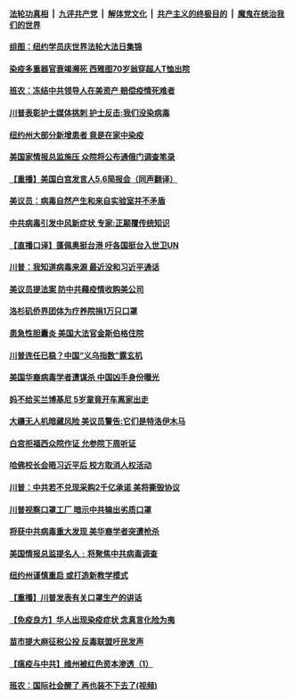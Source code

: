 

####  [法轮功真相](../../../../basic/blob/master/README.md?t=05072001) &nbsp;|&nbsp; [九评共产党](../../../../9ping.md/blob/master/README.md?t=05072001) &nbsp;|&nbsp; [解体党文化](../../../../jtdwh.md/blob/master/README.md?t=05072001)  &nbsp;|&nbsp; [共产主义的终极目的](../../../../gczydzjmd.md/blob/master/README.md?t=05072001) &nbsp;|&nbsp; [魔鬼在统治我们的世界](../../../../mgztzwmdsj.md/blob/master/README.md?t=05072001) 

#### [组图：纽约学员庆世界法轮大法日集锦](../pages/prog203/a102840898.md?t=05072001) 

#### [染疫多重器官衰竭濒死 西雅图70岁翁穿超人T恤出院](../pages/prog203/a102840842.md?t=05072001) 

#### [班农：冻结中共领导人在美资产 赔偿疫情死难者](../pages/prog203/a102840799.md?t=05072001) 

#### [川普表彰护士媒体挑刺 护士反击:我们没染病毒](../pages/prog203/a102840633.md?t=05072001) 

#### [纽约州大部分新增患者 竟是在家中染疫](../pages/prog203/a102840538.md?t=05072001) 

#### [美国家情报总监施压 众院将公布通俄门调查笔录](../pages/prog203/a102840532.md?t=05072001) 

#### [【重播】美国白宫发言人5.6简报会（同声翻译）](../pages/prog203/a102840451.md?t=05072001) 

#### [美议员：病毒自然产生和来自实验室并不矛盾](../pages/prog203/a102840427.md?t=05072001) 

#### [中共病毒引发中风新症状 专家:正颠覆传统知识](../pages/prog203/a102840436.md?t=05072001) 

#### [【直播口译】蓬佩奥挺台港 吁各国挺台入世卫UN](../pages/prog203/a102840422.md?t=05072001) 

#### [川普：我知道病毒来源 最近没和习近平通话](../pages/prog203/a102840414.md?t=05072001) 

#### [美议员提法案 防中共藉疫情收购美公司](../pages/prog203/a102840395.md?t=05072001) 

#### [洛杉矶侨界团体为疗养院捐1万只口罩](../pages/prog203/a102840374.md?t=05072001) 

#### [患急性胆囊炎 美国大法官金斯伯格住院](../pages/prog203/a102840349.md?t=05072001) 

#### [川普连任已稳？中国“义乌指数”露玄机](../pages/prog203/a102840105.md?t=05072001) 

#### [美国华裔病毒学者遭谋杀 中国凶手身份曝光](../pages/prog203/a102840054.md?t=05072001) 

#### [妈不给买兰博基尼 5岁童竟开车离家出走](../pages/prog203/a102839968.md?t=05072001) 

#### [大疆无人机暗藏风险 美议员警告:它们是特洛伊木马](../pages/prog203/a102839779.md?t=05072001) 

#### [白宫拒福西众院作证 允参院下周听证](../pages/prog203/a102839607.md?t=05072001) 

#### [哈佛校长会晤习近平后 校方取消人权活动](../pages/prog203/a102839529.md?t=05072001) 

#### [川普：中共若不兑现采购2千亿承诺 美将撕毁协议](../pages/prog203/a102839683.md?t=05072001) 

#### [川普视察口罩工厂 暗示中共输出劣质口罩](../pages/prog203/a102839660.md?t=05072001) 

#### [将获中共病毒重大发现 美华裔学者突遭枪杀](../pages/prog203/a102839585.md?t=05072001) 

#### [美国情报总监提名人﹕将聚焦中共病毒调查](../pages/prog203/a102839620.md?t=05072001) 

#### [纽约州谨慎重启 或打造新教学模式](../pages/prog203/a102839592.md?t=05072001) 

#### [【重播】川普发表有关口罩生产的讲话](../pages/prog203/a102839565.md?t=05072001) 

#### [【免疫良方】华人出现染疫症状 念真言化险为夷](../pages/prog203/a102839514.md?t=05072001) 

#### [苗市提大麻征税公投 反毒联盟吁民发声](../pages/prog203/a102839510.md?t=05072001) 

#### [【瘟疫与中共】维州被红色资本渗透（1）](../pages/prog203/a102839241.md?t=05072001) 

#### [班农：国际社会醒了 再也装不下去了(视频)](../pages/prog203/a102839223.md?t=05072001) 

